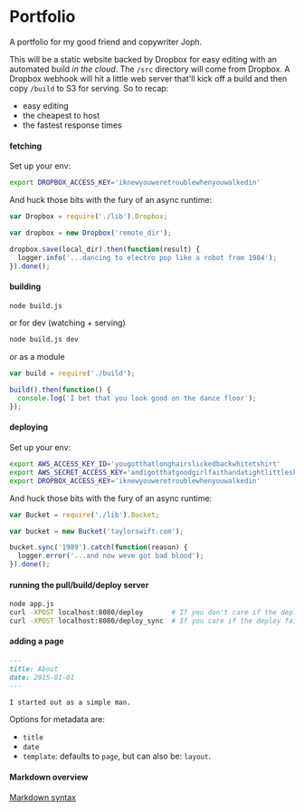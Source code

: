 # Portfolio

A portfolio for my good friend and copywriter Joph.

This will be a static website backed by Dropbox for easy editing with an automated build *in the cloud*. The `/src` directory will come from Dropbox. A Dropbox webhook will hit a little web server that'll kick off a build and then copy `/build` to S3 for serving. So to recap:

* easy editing
* the cheapest to host
* the fastest response times

#### fetching

Set up your env:

```bash
export DROPBOX_ACCESS_KEY='iknewyouweretroublewhenyouwalkedin'
```

And huck those bits with the fury of an async runtime:

```javascript
var Dropbox = require('./lib').Dropbox;

var dropbox = new Dropbox('remote_dir');

dropbox.save(local_dir).then(function(result) {
  logger.info('...dancing to electro pop like a robot from 1984');
}).done();
```

#### building

```bash
node build.js
```

or for dev (watching + serving)

```bash
node build.js dev
```

or as a module

```javascript
var build = require('./build');

build().then(function() {
  console.log('I bet that you look good on the dance floor');
});
```

#### deploying

Set up your env:

```bash
export AWS_ACCESS_KEY_ID='yougotthatlonghairslickedbackwhitetshirt'
export AWS_SECRET_ACCESS_KEY='andigotthatgoodgirlfaithandatightlittleskirt'
export DROPBOX_ACCESS_KEY='iknewyouweretroublewhenyouwalkedin'
```

And huck those bits with the fury of an async runtime:

```javascript
var Bucket = require('./lib').Bucket;

var bucket = new Bucket('taylorswift.com');

bucket.sync('1989').catch(function(reason) {
  logger.error('...and now weve got bad blood');
}).done();
```

#### running the pull/build/deploy server

```bash
node app.js
curl -XPOST localhost:8080/deploy       # If you don't care if the deploy failed
curl -XPOST localhost:8080/deploy_sync  # If you care if the deploy failed
```

#### adding a page

```markdown
---
title: About
date: 2015-01-01
---

I started out as a simple man.
```

Options for metadata are:

* `title`
* `date`
* `template`: defaults to `page`, but can also be: `layout`.

#### Markdown overview

[Markdown syntax](http://daringfireball.net/projects/markdown/syntax)
